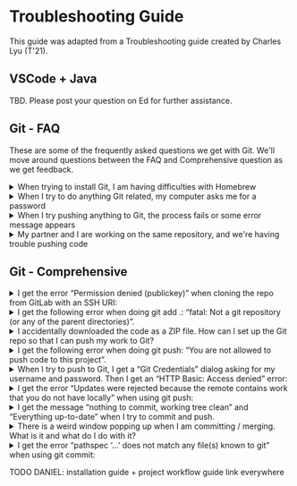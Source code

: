 # Troubleshooting Guide

This guide was adapted from a Troubleshooting guide created by Charles Lyu (T'21). 

## VSCode + Java

TBD. Please post your question on Ed for further assistance. 

## Git - FAQ

These are some of the frequently asked questions we get with Git. We'll move around questions between the FAQ and Comprehensive question as we get feedback.

<details>
<summary>When trying to install Git, I am having difficulties with Homebrew</summary>
<br>

- If the student has already successfully installed Homebrew, have them run the command `brew install git` (no $). If that fails, have them reinstall Homebrew and then repeat the process.

- If they are having difficulty installing Homebrew, a general rule of thumb is to make sure that the student's OS is up to date. If the student is not on the most recently available OS, have them update in order to increase chances of success. Afterwards, run the commands supplied on the Homebrew page again.

- If the student is having any difficulty with their `bin` folder not existing or any other fatal directory issues, refer the student to OIT; their machine needs serious maintenance and restructuring.

</details>

<details>
<summary>When I try to do anything Git related, my computer asks me for a password</summary>
<br>

- If the student has been able to use Git successfully in the past, then they **cloned with HTTPS instead of SSH**. To resolve this issue, have them save the code they have written so far locally (*not in IdeaProjects*), repull the project via SSH, and then replace the files in their new starter code with their locally stored code.

- If the student has never used Git successfully, then they need to **reconfigure their SSH key**. When doing so, walk through them through the steps detailed in the key configuration guide [here](https://coursework.cs.duke.edu/cs201projects/resources-201/-/blob/main/installingSoftware.md) and lend attention to two important details:

    1. The student must set save the key to a default location (press "Enter" once) and then set a default password (press "Enter" twice)

    2. When linking the key to GitLab, the student must access their account at `coursework.cs.duke.edu` and login via Shibboleth. They should *not* login in at `gitlab.oit.duke.edu` with a username and password.

- If the student is still unable to configure their SSH key after following the above steps, then they likely *have another primary SSH key for personal/professional use*. To work around this, run the following set of UNIX commands and then reattempt linking the SSH key to GitLab:

```bash
eval $(ssh-agent -s)
ssh-add ~/.ssh/id_ed25519
```

</details>


<details>
<summary>When I try pushing anything to Git, the process fails or some error message appears</summary>
<br>

- First, check whether the student **has been successful in the past with Git**. If they have not, run a quick diagnostic to see if they have configured their SSH key properly by running `ssh -T git@coursework.cs.duke.edu`.

- Next, ask the student if they forked the repository, and if they are not sure, go to the GitLab page and check if they did so. If the student did not fork the repository, have them save their code in a secure place, delete the repository from IdeaProjects, fork the repository, and then repull it. 

- Otherwise, make sure that the student is in the proper directory by having them run the command `pwd` in their terminal. If they are not, make sure that they follow the proper file path and eventually `cd IdeaProjects` and then `cd project_name`.

- From here, make sure that the student writes the following three UNIX commands while in the proper directory:

```bash
git add .
git commit -m "write comment here"
git push
```

- Now suppose the student follows all of those steps, yet they receive the following error message

```bash
/Users/student/.config/git/ignore: Permission denied
Users/student/.config/git/attributes: Permission denied
```

This means that the student has certain permission errors on their machine. To resolve this issue, have the student return to their home directory by running `cd ~`,
 run `sudo chmod 755 .config`, and then type in their password for their device.

</details>

<details>
<summary>My partner and I are working on the same repository, and we're having trouble pushing code</summary>
<br>

- The code is being rejected because their local commits (changes) are not in sync with the remote history. This happens if both people are working on the same repo on different computers, or if several people are collaborating on the same repository. If computer A pushes changes to GitLab, and computer B also pushes, GitLab could not tell whether it should accept A's or B's changes, so the push will be rejected.

- To resolve this, they will need to `git pull` from remote. To do so, they should run the following set of commands:

```bash
git pull
//potentially resolve merge conflict manually
git push
```

- In the event that Git is not able to automatically resolve the issue, the student will have to resolve the issue manually. Running the three `git add .`, `git commit -m "comment"`, and `git push` commands should resolve the issue.

- If you would like to learn more about Git merge conflicts, feel free to watch the video [here](https://duke.zoom.us/rec/play/SaYwuDmE_e1ktnTdXyZFlUB4Je0jAp90JJsYpv6nGO_6xgn2eTFqcR9poqNQpKOqlswpyR54w5lkpw.jhA1Dob-5DIFNjdB?continueMode=true&_x_zm_rtaid=WRHafTqZSU-Bw07DppwXJg.1614437909258.5f6f5e1afb9e427d7e1e52e2574318f9&_x_zm_rhtaid=958) for your own edification. 

</details>

## Git - Comprehensive

<details>
<summary>I get the error “Permission denied (publickey)” when cloning the repo from GitLab with an SSH URI:</summary>

```
Permission denied (publickey).
fatal: Could not read from remote repository.
Please make sure you have the correct access rights
and the repository exists.
```

Special thanks to former CS201 Head UTA, Morton Mo, for this section of the guide.

You have either not created an SSH Key on your computer, or have not pasted it in to your GitLab profile correctly. Refer to the installation guide on how to set up SSH Keys. **Make sure you upload the public key to https://coursework.cs.duke.edu, not https://gitlab.cs.duke.edu.**

If you have already done so but still get the error, verify the fingerprints of your SSH keys match locally and remotely. Run the following commands in your computer's Terminal (or Git Bash on Windows):

```
ssh-keygen -E md5 -lf ~/.ssh/id_ed25519.pub
ssh-keygen -E md5 -lf ~/.ssh/id_ed25519
```

Both outputs should match.
Then, on the “Settings” -> “SSH Keys” page on GitLab, verify the fingerprint matches with the output of commands above:

<div align="middle">
  <img src="images/troubleshooting-fingerprint.png" width="400" />
</div>

If the fingerprint does not match, you’re using the wrong key. Try uploading the correct public key to GitLab or generate a new one.

Prior to generating a new key, make sure any other SSH keys are deleted. Navigate to your This PC (Windows) or /Users/yourUsername (Mac) folder, navigate to the .ssh folder, and delete all contents inside, which will allow you to start over from scratch.
</details>

<details>
<summary>I get the following error when doing git add .: “fatal: Not a git repository (or any of the parent directories)”.</summary>
<br>

The error message means the current directory your Terminal/Bash/CMD is in is not a Git repository. _**Make sure you’re working in the correct directory: it should be the root of your project folder for this specific assignment**_, which is typically named after the project name. 

In particular, make sure you’re NOT in the src folder, and NOT in a generic workspace for the course (e.g. “CS201”).

In a Mac Terminal or Git Bash on Windows, you can type `pwd` to show the current path. 

If you cloned the project repository correctly, you should see `(main)` appear after your project path, indicating you are in a Git repository. If this is not the case AND you are sure you are in the right repository, it means your project directory was not initialized as a Git repository, probably because you didn’t create it properly or accidentally deleted some files. See the next bullet point (I accidentially downloaded the code as a ZIP file...) for advice.
</details>

<details>
<summary>I accidentally downloaded the code as a ZIP file. How can I set up the Git repo so that I can push my work to Git?</summary>
<br>

First, make sure you have actually forked the repo (so that it’s under your own namespace and not the 201fall20 namespace or some other variant). Refer to the project workflow for instructions.

Open a Terminal or CMD and navigate to your directory. Make sure you’re in the root folder of your project: it should contain a src subdirectory which has all the Java files.

Then use the following commands:

```
git init
git remote add origin <your-project-URI>
git add .
git commit -m "Initial commit"
git push -f -u origin master
```

Replacing `<your-project-URI>` with the SSH URI of your project, which can be copied from the GitLab project home page (see Step 2 of the Project Workflow guide). Make sure the SSH URI looks like:

`git@coursework.cs.duke.edu:firstname.lastname/projectname.git`

(Make sure it has your own namespace and not 201fall20 or some other variant!)

These commands will initialize the directory as a Git repository and link it to the remote repo.

Careful: Don’t leave out the “-f -u” in git push! This means the git push command here is forced, which means it will override any changes you made in the remote repository on GitLab. If you’ve made changes there (via another computer probably) and you want to keep them, manually put the changes into the files on your local computer first.

**FINALLY: If all of the above does not work, then copy your modified files into a separate folder and start over with cloning your fork/local copy of the project, then copy and paste in your code.**

</details>

<details>
<summary>I get the following error when doing git push: “You are not allowed to push code to this project”.</summary>
<br>

```
> GitLab: You are not allowed to push code to this project.
fatal: Could not read from remote repository.

Please make sure you have the correct access rights
and the repository exists.
```

You do not have permission to push to this remote repo. It’s probably because you cloned the repo from the 201 namespace (e.g. 201fall20), instead of your personal, forked repo.

- First, make sure you have actually forked the repo. Refer to this document for instructions.
  - Copy the SSH URI from the “Clone” button to the right of your GitLab project home page (refer to Step 2 here). 
  - It should look like `git@coursework.cs.duke.edu:firstname.lastname/projectname.git` (Make sure it has your own namespace and not 201fall20!)

In a Terminal or CMD, navigate to your local project folder, and use the following command to change the remote repository to use the SSH URI:

`git remote set-url origin <SSH-URI>`

Replace `<SSH-URI>` with the actual SSH URI of your GitLab project that you just copied.
You can then use

`git remote get-url origin`

To verify the URI is correct. If yes, try pushing again.

</details>

<details>
<summary>When I try to push to Git, I get a “Git Credentials” dialog asking for my username and password. Then I get an “HTTP Basic: Access denied” error:</summary>
<br>

```
remote: HTTP Basic: Access denied
fatal: Authentication failed for 'YOUR-URI'
```

You are using the HTTP protocol instead of the SSH protocol, i.e. you cloned the repo using the HTTPS URI. 

Copy the SSH URI from the “Clone” button to the right of your GitLab project home page (refer to Step 2 here). It should look like 
`git@coursework.cs.duke.edu:firstname.lastname/projectname.git`
(Make sure it has your own namespace and not 201fall20 or some other variant!)

Then, in a Terminal or CMD, navigate to your project directory and use the following command to change the remote repository to use the SSH URI:

`git remote set-url origin <SSH-URI>`
 
Replace `<SSH-URI>` with the actual SSH URI of your GitLab project.
You can then use

`git remote get-url origin`

To verify the URI is correct.

</details>

<details>
<summary>I get the error “Updates were rejected because the remote contains work that you do not have locally” when using git push:</summary>
<br>

```
! [rejected]        master -> master (fetch first)
error: failed to push some refs to 'YOUR-URI'
hint: Updates were rejected because the remote contains work that you do
hint: not have locally. This is usually caused by another repository pushing
hint: to the same ref. You may want to first integrate the remote changes
hint: (e.g., 'git pull ...') before pushing again.
hint: See the 'Note about fast-forwards' in 'git push --help' for details.
```

You code is being rejected because your local commits (changes) are not in sync with the remote history. This could happen if you are working on the same repo on different computers, or if several people are collaborating on the same repo (for group assignments). If computer A pushes changes to GitLab, and computer B also pushes, GitLab could not tell whether it should accept A's or B's changes, so push will be rejected. To fix this, simply git pull from remote before pushing to it:

```
git pull
# resolve merge conflicts as needed
# fill in merge message
git push
```

When you do this, Git will load the remote changes that your local repo does not have. It will try to automatically resolve any conflicts, but occasionally you need to resolve them manually. If you’re prompted to do that after git pull, open the files in IntelliJ and make the necessary changes, then use git add . and git commit -m "..." commands to make a new commit before git push.

[Here](https://duke.zoom.us/rec/share/55RoH5Xf1E9JYK_k4kDyZ6wwMJ65T6a8hyBPq6cOxRvt74iM19Y1ayW22FUeoW7t) is a video of CS201 Spring ‘20 Head UTAs explaining how to use Git in groups. The last part of the video mentions how to resolve merge conflicts like this.

</details>

<details>
<summary>I get the message “nothing to commit, working tree clean” and “Everything up-to-date” when I try to commit and push.</summary>
<br>
You have not made any changes in your current repo. Check that you have saved all files.

If you’re certain you made some changes but this error still occurs, you may have cloned multiple copies of the same repo on your computer. Make sure you’re working on the correct one.

You can use `pwd` in Terminal or Git Bash to show the current path of the repo you’re trying to push. You can also see the path of your VS Code project by right clicking on the File Explorer and clicking "Copy Path." Verify the two paths are the same.

<div align="middle">
  <img src="images/troubleshooting-copypath.png" width="400" />
</div>

</details>

<details>
<summary>There is a weird window popping up when I am committing / merging. What is it and what do I do with it?</summary>
<br>
This is a command-line editor. This usually happens when you forget to specify the -m flag when committing, so Git did not get your commit message. 
Depending on your configurations, it could either be a nano editor (default for Mac), a vi editor (default for some Linux distributions), or an emacs editor. To save the message and exit, follow these steps:

- Your Terminal window should tell you what editor you are currently using. Depending on this, move to different steps
- If vi(m) is shown, follow this tutorial: https://www.cyberciti.biz/faq/linux-unix-exit-vim-editor/ 
- If nano is shown, follow this tutorial: https://wiki.gentoo.org/wiki/Nano/Basics_Guide
- If emacs is shown, follow this tutorial: https://ftp.gnu.org/old-gnu/Manuals/emacs/html_node/emacs_18.html
</details>


<details>
<summary>I get the error “pathspec ‘...’ does not match any file(s) known to git” when using git commit:</summary>
<br>

```
> git commit -m “my commit message”
error: pathspec 'commit' does not match any file(s) known to git
error: pathspec 'message' does not match any file(s) known to git
```

- Make sure you included the -m in the git commit command.
- Make sure you put the commit message in either single or double quotes.
- Make sure the quotation marks are regular ones (""), not “smart” ones (“”). This issue can occur if you copied the commands from Google Docs or other text editors. To fix this, delete the quotation marks from Terminal/Command Prompt and then type them again manually.

</details>



TODO DANIEL: installation guide + project workflow guide link everywhere


